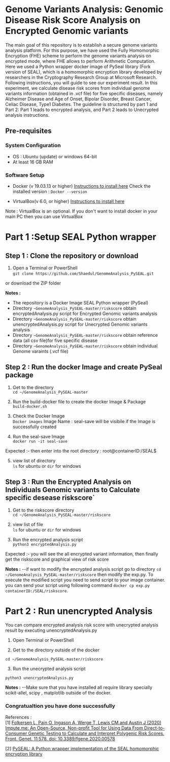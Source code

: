 # Genome Variants Analysis: Genomic Disease Risk Score Analysis on Encrypted Genomic variants

The main goal of this repository is to establish a secure genome variants analysis platform. For this purpose, we have used the Fully Homomorphic Encryption (FHE) scheme to perform the genome variants analysis on encrypted mode, where FHE allows to perform Arithmetic Computation.
Here we used a Python wrapper docker image of PySeal library (Fork version of SEAL), which is a homomorphic encryption library developed by researchers in the Cryptography Research Group at Microsoft Research. Following instructions, you will guide to see our experiment result. In this experiment, 
we calculate disease risk scores from individual genome variants information (obtained in .vcf file) for five specific diseases, namely Alzheimer Disease and Age of Onset, Bipolar Disorder,  Breast Cancer, Celiac Disease, Type1 Diabetes. The guideline is structured by part 1 and Part 2: Part 1 leads to encrypted analysis, and Part 2 leads to Unecrypted analysis instructions.

## Pre-requisites
### System Configuration

* OS : Ubuntu (update) or windows 64-bit
* At least 16 GB RAM

### Software Setup

* Docker (v 19.03.13 or higher)
 [Instructions to install here](https://docs.docker.com/get-docker/)
 Check the installed version : `Docker --version`

* VirtualBox(v 6.0, or higher)
 [Instructions to install here](https://www.virtualbox.org/wiki/Downloads)
 
Note : VirtualBox is an optional. If you don't want to install docker in your main PC then you can use VirtualBox


# Part 1 :Setup SEAL Python wrapper

## Step 1 : Clone the repository or download 

1. Open a Terminal or PowerShell<br>
`git clone https://github.com/Shaedul/GenomeAnalysis_PySEAL.git`

 or download the ZIP folder

**Notes :**
* The repository is a Docker Image SEAL Python wrapper (PySeal)
* Directory `~GenomeAnalysis_PySEAL-master/riskscore` obtain encryptedAnalysis.py script for Encrypted Genomic variants analysis
* Directory `~GenomeAnalysis_PySEAL-master/riskscore` obtain unencryptedAnalysis.py script for Unecrypted Genomic variants analysis
* Directory `~GenomeAnalysis_PySEAL-master/riskscore` obtain reference data (all csv file)for five specific disease
* Directory `~GenomeAnalysis_PySEAL-master/riskscore` obtain individual Genome varaints (.vcf file)


## Step 2 : Run the docker Image and create PySeal package

1. Get to the directory<br>
`cd ~/GenomeAnalysis_PySEAL-master`

2. Run the build-docker file to create the docker Image & Package<br>
`build-docker.sh`

3. Check the Docker Image<br>
`Docker images`
Image Name : seal-save will be visibile if the Image is successfully created

4. Run the  seal-save Image<br>
`docker run -it seal-save`

Expected :- then enter into the root directory : root@containerID:/SEAL$

5. view list of directory <br>
`ls` for ubuntu or `dir` for windows

## Step 3 : Run the Encrypted Analysis on Individuals Genomic variants to Calculate specific desease riskscore`

1. Get to the riskscore directory<br>
`cd ~/GenomeAnalysis_PySEAL-master/riskscore`

2. view list of file <br>
`ls` for ubuntu or `dir` for windows

3. Run the encrypted analysis script <br>
`python3 encryptedAnalysis.py`

Expected :- you will see the all encrypted variant information, then finally get the riskscore and graphical view of risk score 

 **Notes :**
 --if want to modify the encrypted analysis script go to directory `cd ~/GenomeAnalysis_PySEAL-master/riskscore` then modify the exp.py. To execute the modified script you need to send script to your image container. you can send your script using following command
 `docker cp exp.py containerID:/SEAL/riskscore`.

# Part 2 : Run unencrypted Analysis

You can compare encrypted analysis risk score with unecrypted analysis result by executing unencryptedAnalysis.py

1. Open Terminal or PowerShell <br>

2. Get to the directory outside of the docker <br>

`cd ~/GenomeAnalysis_PySEAL-master/riskscore`

3. Run the unecrypted analysis script <br>

`python3 unencryptedAnalysis.py`

 **Notes :**
 --Make sure that you have installed all require library specially scikit-allel, scipy
, matplotlib outside of the docker.

### Congratualtion you have done successfully

References : <br>
[1]	 <a href= "https://www.frontiersin.org/articles/10.3389/fgene.2020.00578/full">Folkersen L, Pain O, Ingason A, Werge T, Lewis CM and Austin J (2020) Impute.me: An Open-Source, Non-profit Tool for Using Data From Direct-to-Consumer Genetic Testing to Calculate and Interpret Polygenic Risk Scores. Front. Genet. 11:578. doi: 10.3389/fgene.2020.00578 <br>
</a>

[2]  <a href= "https://www.semanticscholar.org/paper/PySEAL%3A-A-Python-wrapper-implementation-of-the-SEAL-Titus-Kishore/1aeafd177e40216e753f6ec4709527a168865ad9">PySEAL: A Python wrapper implementation of the SEAL homomorphic encryption library
</a>



